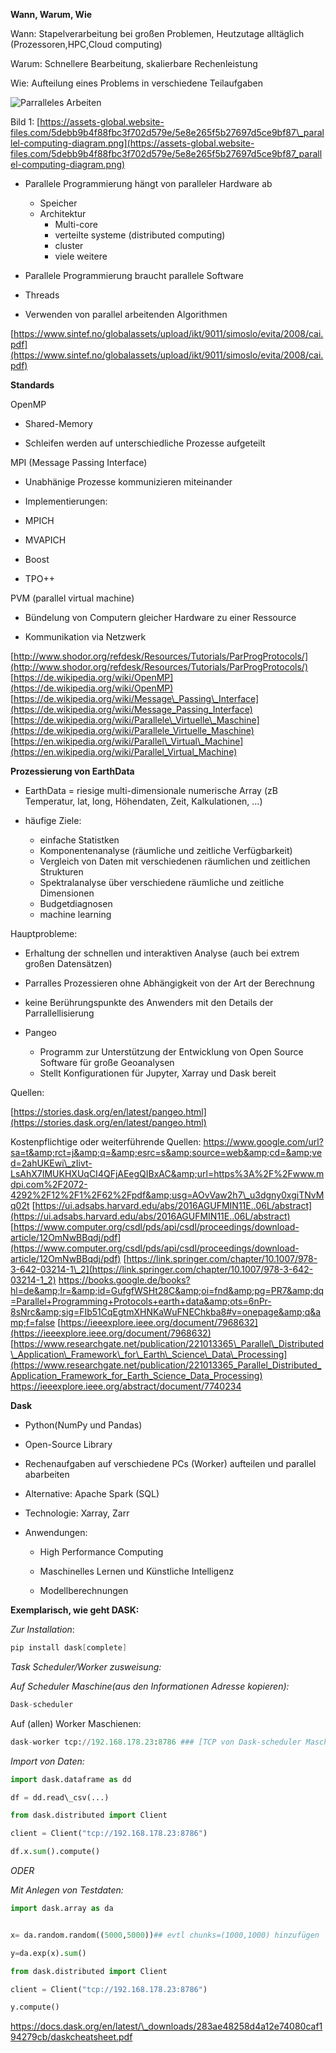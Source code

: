 **Wann, Warum, Wie**

Wann: Stapelverarbeitung bei großen Problemen, Heutzutage alltäglich (Prozessoren,HPC,Cloud computing)

Warum: Schnellere Bearbeitung, skalierbare Rechenleistung

Wie: Aufteilung eines Problems in verschiedene Teilaufgaben




![Parralleles Arbeiten](https://assets-global.website-files.com/5debb9b4f88fbc3f702d579e/5e8e265f5b27697d5ce9bf87\_parallel-computing-diagram.png)

Bild 1: [https://assets-global.website-files.com/5debb9b4f88fbc3f702d579e/5e8e265f5b27697d5ce9bf87\_parallel-computing-diagram.png](https://assets-global.website-files.com/5debb9b4f88fbc3f702d579e/5e8e265f5b27697d5ce9bf87_parallel-computing-diagram.png)

- Parallele Programmierung hängt von paralleler Hardware ab

  - Speicher
  - Architektur
    - Multi-core
    - verteilte systeme (distributed computing)
    - cluster
    - viele weitere
- Parallele Programmierung braucht parallele Software

- Threads

- Verwenden von parallel arbeitenden Algorithmen

[https://www.sintef.no/globalassets/upload/ikt/9011/simoslo/evita/2008/cai.pdf](https://www.sintef.no/globalassets/upload/ikt/9011/simoslo/evita/2008/cai.pdf)

**Standards**

OpenMP
- Shared-Memory

- Schleifen werden auf unterschiedliche Prozesse aufgeteilt

MPI (Message Passing Interface)
- Unabhänige Prozesse kommunizieren miteinander

- Implementierungen:

- MPICH

- MVAPICH

- Boost

- TPO++

PVM (parallel virtual machine)

- Bündelung von Computern gleicher Hardware zu einer Ressource

- Kommunikation via Netzwerk


[http://www.shodor.org/refdesk/Resources/Tutorials/ParProgProtocols/](http://www.shodor.org/refdesk/Resources/Tutorials/ParProgProtocols/)
[https://de.wikipedia.org/wiki/OpenMP](https://de.wikipedia.org/wiki/OpenMP)
[https://de.wikipedia.org/wiki/Message\_Passing\_Interface](https://de.wikipedia.org/wiki/Message_Passing_Interface)
[https://de.wikipedia.org/wiki/Parallele\_Virtuelle\_Maschine](https://de.wikipedia.org/wiki/Parallele_Virtuelle_Maschine)
[https://en.wikipedia.org/wiki/Parallel\_Virtual\_Machine](https://en.wikipedia.org/wiki/Parallel_Virtual_Machine)

**Prozessierung von EarthData**

- EarthData = riesige multi-dimensionale numerische Array (zB Temperatur, lat, long, Höhendaten, Zeit, Kalkulationen, ...)
 
 - häufige Ziele:
   - einfache Statistken
   - Komponentenanalyse (räumliche und zeitliche Verfügbarkeit)
   - Vergleich von Daten mit verschiedenen räumlichen und zeitlichen Strukturen
   - Spektralanalyse über verschiedene räumliche und zeitliche Dimensionen
   - Budgetdiagnosen
   - machine learning

Hauptprobleme: 
-  Erhaltung der schnellen und interaktiven Analyse (auch bei extrem großen Datensätzen)
-  Parralles Prozessieren ohne Abhängigkeit von der Art der Berechnung
-  keine Berührungspunkte des Anwenders mit den Details der Parrallellisierung

- Pangeo
  - Programm zur Unterstützung der Entwicklung von Open Source Software für große Geoanalysen
  - Stellt Konfigurationen für Jupyter, Xarray und Dask bereit

 

Quellen:

[https://stories.dask.org/en/latest/pangeo.html](https://stories.dask.org/en/latest/pangeo.html)

Kostenpflichtige oder weiterführende Quellen:
https://www.google.com/url?sa=t&amp;rct=j&amp;q=&amp;esrc=s&amp;source=web&amp;cd=&amp;ved=2ahUKEwi\_zIivt-LsAhX7IMUKHXUqCI4QFjAEegQIBxAC&amp;url=https%3A%2F%2Fwww.mdpi.com%2F2072-4292%2F12%2F1%2F62%2Fpdf&amp;usg=AOvVaw2h7\_u3dgny0xgiTNvMq02t
[https://ui.adsabs.harvard.edu/abs/2016AGUFMIN11E..06L/abstract](https://ui.adsabs.harvard.edu/abs/2016AGUFMIN11E..06L/abstract)
[https://www.computer.org/csdl/pds/api/csdl/proceedings/download-article/12OmNwBBqdj/pdf](https://www.computer.org/csdl/pds/api/csdl/proceedings/download-article/12OmNwBBqdj/pdf)
[https://link.springer.com/chapter/10.1007/978-3-642-03214-1\_2](https://link.springer.com/chapter/10.1007/978-3-642-03214-1_2)
https://books.google.de/books?hl=de&amp;lr=&amp;id=GufgfWSHt28C&amp;oi=fnd&amp;pg=PR7&amp;dq=Parallel+Programming+Protocols+earth+data&amp;ots=6nPr-8sNrc&amp;sig=FIb51CqEgtmXHNKaWuFNEChkba8#v=onepage&amp;q&amp;f=false
[https://ieeexplore.ieee.org/document/7968632](https://ieeexplore.ieee.org/document/7968632)
[https://www.researchgate.net/publication/221013365\_Parallel\_Distributed\_Application\_Framework\_for\_Earth\_Science\_Data\_Processing](https://www.researchgate.net/publication/221013365_Parallel_Distributed_Application_Framework_for_Earth_Science_Data_Processing)
https://ieeexplore.ieee.org/abstract/document/7740234

**Dask**

- Python(NumPy und Pandas)

- Open-Source Library

- Rechenaufgaben auf verschiedene PCs (Worker) aufteilen und parallel abarbeiten

- Alternative: Apache Spark (SQL)

- Technologie: Xarray, Zarr

- Anwendungen:

  - High Performance Computing
  
  - Maschinelles Lernen und Künstliche Intelligenz
  
  - Modellberechnungen

**Exemplarisch, wie geht DASK:**

*Zur Installation*: 
```powershell
pip install dask[complete]
```

*Task Scheduler/Worker zusweisung:*

*Auf Scheduler Maschine(aus den Informationen Adresse kopieren):*
```python 
Dask-scheduler
```

Auf (allen) Worker Maschienen:
```python 
dask-worker tcp://192.168.178.23:8786 ### [TCP von Dask-scheduler Maschine, z.B. tcp://192.168.178.23:8786]
```

*Import von Daten:*

```python
import dask.dataframe as dd

df = dd.read\_csv(...)

from dask.distributed import Client

client = Client("tcp://192.168.178.23:8786")

df.x.sum().compute()
```

*ODER*

*Mit Anlegen von Testdaten:*

```python
import dask.array as da


x= da.random.random((5000,5000))## evtl chunks=(1000,1000) hinzufügen

y=da.exp(x).sum()

from dask.distributed import Client

client = Client("tcp://192.168.178.23:8786")

y.compute()
```

https://docs.dask.org/en/latest/\_downloads/283ae48258d4a12e74080caf194279cb/daskcheatsheet.pdf
